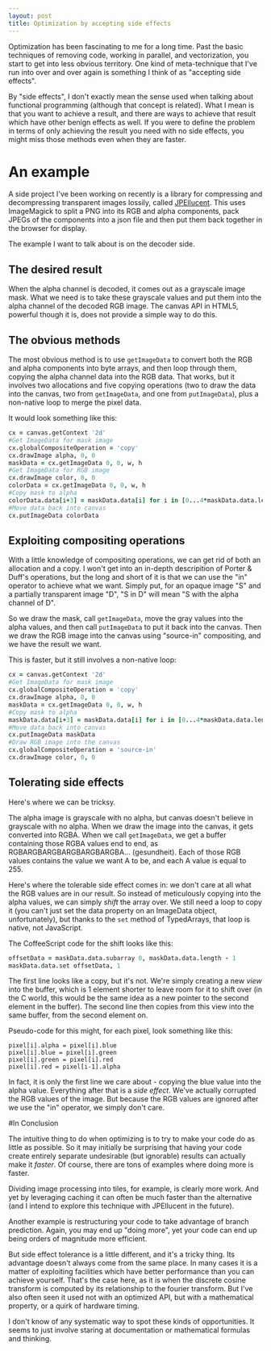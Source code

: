 ```yaml
---
layout: post
title: Optimization by accepting side effects
---
```


Optimization has been fascinating to me for a long time. Past the basic techniques of removing code,
working in parallel, and vectorization, you start to get into less obvious territory. One kind of
meta-technique that I've run into over and over again is something I think of as "accepting side 
effects".

By "side effects", I don't exactly mean the sense used when talking about functional programming
(although that concept is related). What I mean is that you want to achieve a result, and there
are ways to achieve that result which have other benign effects as well. If you were to define the
problem in terms of only achieving the result you need with no side effects, you might miss those
methods even when they are faster.

# An example

A side project I've been working on recently is a library for compressing and decompressing
transparent images lossily, called [JPEllucent](https://github.com/osuushi/JPEllucent). This uses
ImageMagick to split a PNG into its RGB and alpha components, pack JPEGs of the components into a
json file and then put them back together in the browser for display.

The example I want to talk about is on the decoder side.

## The desired result

When the alpha channel is decoded, it comes out as a grayscale image mask. What we need is to take
these grayscale values and put them into the alpha channel of the decoded RGB image. The canvas API
in HTML5, powerful though it is, does not provide a simple way to do this.

## The obvious methods

The most obvious method is to use `getImageData` to convert both the RGB and alpha components into
byte arrays, and then loop through them, copying the alpha channel data into the RGB data. That
works, but it involves two allocations and five copying operations (two to draw the data into the
canvas, two from `getImageData`, and one from `putImageData`), plus a non-native loop to merge the
pixel data.

It would look something like this:

```coffeescript
cx = canvas.getContext '2d'
#Get ImageData for mask image
cx.globalCompositeOperation = 'copy'
cx.drawImage alpha, 0, 0
maskData = cx.getImageData 0, 0, w, h
#Get ImageData for RGB image
cx.drawImage color, 0, 0
colorData = cx.getImageData 0, 0, w, h
#Copy mask to alpha
colorData.data[i+3] = maskData.data[i] for i in [0...4*maskData.data.length] by 4
#Move data back into canvas
cx.putImageData colorData
```

## Exploiting compositing operations

With a little knowledge of compositing operations, we can get rid of both an allocation and a copy.
I won't get into an in-depth descripition of Porter & Duff's operations, but the long and short of
it is that we can use the "in" operator to achieve what we want. Simply put, for an opaque image "S"
and a partially transparent image "D", "S in D" will mean "S with the alpha channel of D".

So we draw the mask, call `getImageData`, move the gray values into the alpha values, and then
call `putImageData` to put it back into the canvas. Then we draw the RGB image into the canvas using
"source-in" compositing, and we have the result we want.

This is faster, but it still involves a non-native loop:

```coffeescript
cx = canvas.getContext '2d'
#Get ImageData for mask image
cx.globalCompositeOperation = 'copy'
cx.drawImage alpha, 0, 0
maskData = cx.getImageData 0, 0, w, h
#Copy mask to alpha
maskData.data[i+3] = maskData.data[i] for i in [0...4*maskData.data.length] by 4
#Move data back into canvas
cx.putImageData maskData
#Draw RGB image into the canvas
cx.globalCompositeOperation = 'source-in'
cx.drawImage color, 0, 0
```

## Tolerating side effects

Here's where we can be tricksy.

The alpha image is grayscale with no alpha, but canvas doesn't believe in grayscale with no alpha.
When we draw the image into the canvas, it gets converted into RGBA. When we call `getImageData`, we
get a buffer containing those RGBA values end to end, as RGBARGBARGBARGBARGBARGBA... (gesundheit). Each
of those RGB values contains the value we want A to be, and each A value is equal to 255.

Here's where the tolerable side effect comes in: we don't care at all what the RGB values are in our
result. So instead of meticulously copying into the alpha values, we can simply *shift* the array
over. We still need a loop to copy it (you can't just set the data property on an ImageData object,
unfortunately), but thanks to the `set` method of TypedArrays, that loop is native, not JavaScript.

The CoffeeScript code for the shift looks like this:

```coffeescript
offsetData = maskData.data.subarray 0, maskData.data.length - 1
maskData.data.set offsetData, 1
```

The first line looks like a copy, but it's not. We're simply creating a new *view* into the buffer,
which is 1 element shorter to leave room for it to shift over (in the C world, this would be the
same idea as a new pointer to the second element in the buffer). The second line then copies from
this view into the same buffer, from the second element on.

Pseudo-code for this might, for each pixel, look something like this:

```
pixel[i].alpha = pixel[i].blue
pixel[i].blue = pixel[i].green
pixel[i].green = pixel[i].red
pixel[i].red = pixel[i-1].alpha
```

In fact, it is only the first line we care about - copying the blue value into the alpha value.
Everything after that is a *side effect*. We've actually corrupted the RGB values of the image. But
because the RGB values are ignored after we use the "in" operator, we simply don't care.

#In Conclusion

The intuitive thing to do when optimizing is to try to make your code do as little as possible. So
it may initially be surprising that having your code create entirely separate undesirable (but
ignorable) results can actually make it *faster*. Of course, there are tons of examples where doing
more is faster.

Dividing image processing into tiles, for example, is clearly more work. And yet by leveraging
caching it can often be much faster than the alternative (and I intend to explore this technique
with JPEllucent in the future).

Another example is restructuring your code to take advantage of branch prediction. Again, you may 
end up "doing more", yet your code can end up being orders of magnitude more efficient.

But side effect tolerance is a little different, and it's a tricky thing.  Its advantage doesn't
always come from the same place. In many cases it is a matter of exploiting facilities which have
better performance than you can achieve yourself. That's the case here, as it is when the discrete
cosine transform is computed by its relationship to the fourier transform. But I've also often seen
it used not with an optimized API, but with a mathematical property, or a quirk of hardware timing.

I don't know of any systematic way to spot these kinds of opportunities. It seems to just involve
staring at documentation or mathematical formulas and thinking.